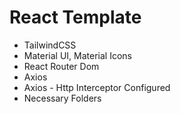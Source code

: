 # React Template

- TailwindCSS
- Material UI, Material Icons
- React Router Dom
- Axios
- Axios - Http Interceptor Configured
- Necessary Folders